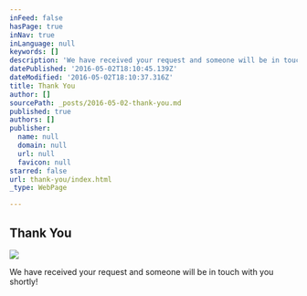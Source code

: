 ```yaml
---
inFeed: false
hasPage: true
inNav: true
inLanguage: null
keywords: []
description: 'We have received your request and someone will be in touch with you shortly!'
datePublished: '2016-05-02T18:10:45.139Z'
dateModified: '2016-05-02T18:10:37.316Z'
title: Thank You
author: []
sourcePath: _posts/2016-05-02-thank-you.md
published: true
authors: []
publisher:
  name: null
  domain: null
  url: null
  favicon: null
starred: false
url: thank-you/index.html
_type: WebPage

---
```

## Thank You
![](https://the-grid-user-content.s3-us-west-2.amazonaws.com/6f67b7da-a1e6-4ebc-8bb8-835de3e3908c.jpg)

We have received your request and someone will be in touch with you shortly!